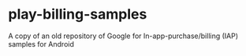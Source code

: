 # play-billing-samples
A copy of an old repository of Google for In-app-purchase/billing (IAP) samples for Android
